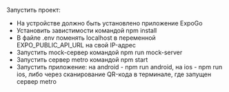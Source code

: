 Запустить проект:

- На устройстве должно быть установлено приложение ExpoGo
- Установить завистимости командой npm install
- В файле .env поменять localhost в переменной EXPO_PUBLIC_API_URL на свой IP-адрес
- Запустить mock-сервер командой npm run mock-server
- Запустить сервер metro командой npm start
- Запустить приложение: на android - npm run android, на ios - npm run ios, либо через сканирование QR-кода в терминале, где запущен сервер metro
